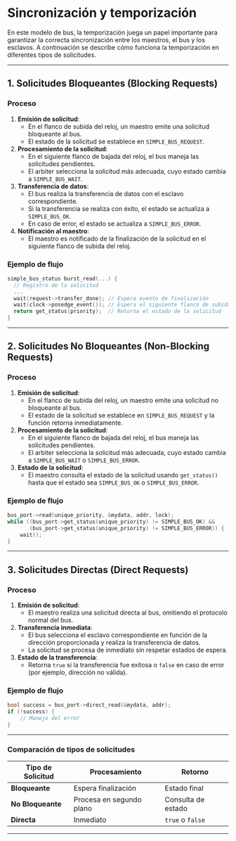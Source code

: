 # Sincronización y temporización

En este modelo de bus, la temporización juega un papel importante para garantizar la correcta sincronización entre los maestros, el bus y los esclavos. A continuación se describe cómo funciona la temporización en diferentes tipos de solicitudes.

---

## **1. Solicitudes Bloqueantes (Blocking Requests)**

### **Proceso**
1. **Emisión de solicitud**:
   - En el flanco de subida del reloj, un maestro emite una solicitud bloqueante al bus.
   - El estado de la solicitud se establece en `SIMPLE_BUS_REQUEST`.
2. **Procesamiento de la solicitud**:
   - En el siguiente flanco de bajada del reloj, el bus maneja las solicitudes pendientes.
   - El arbiter selecciona la solicitud más adecuada, cuyo estado cambia a `SIMPLE_BUS_WAIT`.
3. **Transferencia de datos**:
   - El bus realiza la transferencia de datos con el esclavo correspondiente.
   - Si la transferencia se realiza con éxito, el estado se actualiza a `SIMPLE_BUS_OK`.
   - En caso de error, el estado se actualiza a `SIMPLE_BUS_ERROR`.
4. **Notificación al maestro**:
   - El maestro es notificado de la finalización de la solicitud en el siguiente flanco de subida del reloj.

### **Ejemplo de flujo**
```cpp
simple_bus_status burst_read(...) {
  // Registro de la solicitud
  ...
  wait(request->transfer_done); // Espera evento de finalización
  wait(clock->posedge_event()); // Espera el siguiente flanco de subida
  return get_status(priority);  // Retorna el estado de la solicitud
}
```

---

## **2. Solicitudes No Bloqueantes (Non-Blocking Requests)**

### **Proceso**
1. **Emisión de solicitud**:
   - En el flanco de subida del reloj, un maestro emite una solicitud no bloqueante al bus.
   - El estado de la solicitud se establece en `SIMPLE_BUS_REQUEST` y la función retorna inmediatamente.
2. **Procesamiento de la solicitud**:
   - En el siguiente flanco de bajada del reloj, el bus maneja las solicitudes pendientes.
   - El arbiter selecciona la solicitud más adecuada, cuyo estado cambia a `SIMPLE_BUS_WAIT` o `SIMPLE_BUS_ERROR`.
3. **Estado de la solicitud**:
   - El maestro consulta el estado de la solicitud usando `get_status()` hasta que el estado sea `SIMPLE_BUS_OK` o `SIMPLE_BUS_ERROR`.

### **Ejemplo de flujo**
```cpp
bus_port->read(unique_priority, &mydata, addr, lock);
while ((bus_port->get_status(unique_priority) != SIMPLE_BUS_OK) &&
       (bus_port->get_status(unique_priority) != SIMPLE_BUS_ERROR)) {
    wait();
}
```

---

## **3. Solicitudes Directas (Direct Requests)**

### **Proceso**
1. **Emisión de solicitud**:
   - El maestro realiza una solicitud directa al bus, omitiendo el protocolo normal del bus.
2. **Transferencia inmediata**:
   - El bus selecciona el esclavo correspondiente en función de la dirección proporcionada y realiza la transferencia de datos.
   - La solicitud se procesa de inmediato sin respetar estados de espera.
3. **Estado de la transferencia**:
   - Retorna `true` si la transferencia fue exitosa o `false` en caso de error (por ejemplo, dirección no válida).

### **Ejemplo de flujo**
```cpp
bool success = bus_port->direct_read(&mydata, addr);
if (!success) {
    // Manejo del error
}
```

---

### **Comparación de tipos de solicitudes**
| Tipo de Solicitud     | Procesamiento         | Retorno         |
|-----------------------|-----------------------|-----------------|
| **Bloqueante**        | Espera finalización  | Estado final    |
| **No Bloqueante**     | Procesa en segundo plano | Consulta de estado |
| **Directa**           | Inmediato            | `true` o `false` |

---

